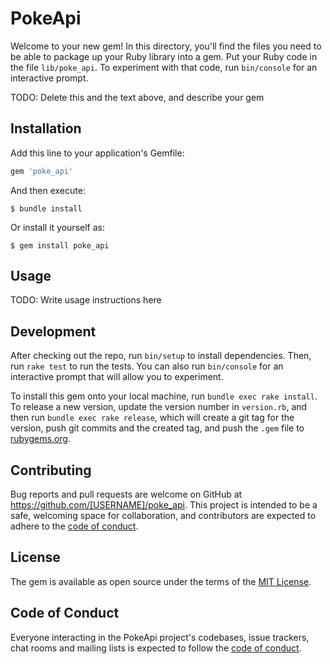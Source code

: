 # PokeApi

Welcome to your new gem! In this directory, you'll find the files you need to be able to package up your Ruby library into a gem. Put your Ruby code in the file `lib/poke_api`. To experiment with that code, run `bin/console` for an interactive prompt.

TODO: Delete this and the text above, and describe your gem

## Installation

Add this line to your application's Gemfile:

```ruby
gem 'poke_api'
```

And then execute:

    $ bundle install

Or install it yourself as:

    $ gem install poke_api

## Usage

TODO: Write usage instructions here

## Development

After checking out the repo, run `bin/setup` to install dependencies. Then, run `rake test` to run the tests. You can also run `bin/console` for an interactive prompt that will allow you to experiment.

To install this gem onto your local machine, run `bundle exec rake install`. To release a new version, update the version number in `version.rb`, and then run `bundle exec rake release`, which will create a git tag for the version, push git commits and the created tag, and push the `.gem` file to [rubygems.org](https://rubygems.org).

## Contributing

Bug reports and pull requests are welcome on GitHub at https://github.com/[USERNAME]/poke_api. This project is intended to be a safe, welcoming space for collaboration, and contributors are expected to adhere to the [code of conduct](https://github.com/[USERNAME]/poke_api/blob/master/CODE_OF_CONDUCT.md).

## License

The gem is available as open source under the terms of the [MIT License](https://opensource.org/licenses/MIT).

## Code of Conduct

Everyone interacting in the PokeApi project's codebases, issue trackers, chat rooms and mailing lists is expected to follow the [code of conduct](https://github.com/[USERNAME]/poke_api/blob/master/CODE_OF_CONDUCT.md).
